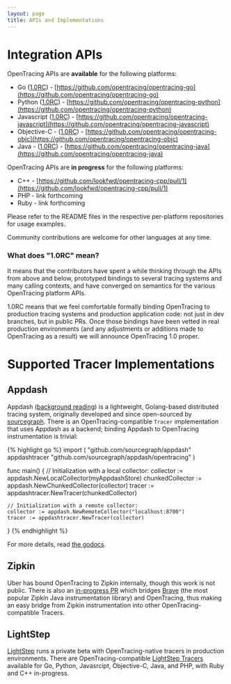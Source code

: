 ```yaml
---
layout: page
title: APIs and Implementations
---
```


# Integration APIs

OpenTracing APIs are **available** for the following platforms:

* Go ([1.0RC](#v1rc)) - [https://github.com/opentracing/opentracing-go](https://github.com/opentracing/opentracing-go)
* Python ([1.0RC](#v1rc)) - [https://github.com/opentracing/opentracing-python](https://github.com/opentracing/opentracing-python)
* Javascript ([1.0RC](#v1rc)) - [https://github.com/opentracing/opentracing-javascript](https://github.com/opentracing/opentracing-javascript)
* Objective-C - ([1.0RC](#v1rc)) - [https://github.com/opentracing/opentracing-objc](https://github.com/opentracing/opentracing-objc)
* Java - ([1.0RC](#v1rc)) - [https://github.com/opentracing/opentracing-java](https://github.com/opentracing/opentracing-java)

OpenTracing APIs are **in progress** for the following platforms:

* C++ - [https://github.com/lookfwd/opentracing-cpp/pull/1](https://github.com/lookfwd/opentracing-cpp/pull/1)
* PHP - link forthcoming
* Ruby - link forthcoming

Please refer to the README files in the respective per-platform repositories for usage examples.

Community contributions are welcome for other languages at any time.

<div id="v1rc"></div>

### What does "1.0RC" mean?

It means that the contributors have spent a while thinking through the APIs from above and below, prototyped bindings to several tracing systems and many calling contexts, and have converged on semantics for the various OpenTracing platform APIs.

1.0RC means that we feel comfortable formally binding OpenTracing to production tracing systems and production application code: not just in dev branches, but in public PRs. Once those bindings have been vetted in real production environments (and any adjustments or additions made to OpenTracing as a result) we will announce OpenTracing 1.0 proper.

# Supported Tracer Implementations

## Appdash

Appdash ([background reading](https://sourcegraph.com/blog/announcing-appdash-an-open-source-perf-tracing/)) is a lightweight, Golang-based distributed tracing system, originally developed and since open-sourced by [sourcegraph](https://sourcegraph.com/). There is an OpenTracing-compatible `Tracer` implementation that uses Appdash as a backend; binding Appdash to OpenTracing instrumentation is trivial:

{% highlight go %}
import (
    "github.com/sourcegraph/appdash"
    appdashtracer "github.com/sourcegraph/appdash/opentracing"
)

func main() {
    // Initialization with a local collector:
    collector := appdash.NewLocalCollector(myAppdashStore)
    chunkedCollector := appdash.NewChunkedCollector(collector)
    tracer := appdashtracer.NewTracer(chunkedCollector)

    // Initialization with a remote collector:
    collector := appdash.NewRemoteCollector("localhost:8700")
    tracer := appdashtracer.NewTracer(collector)
}
{% endhighlight %}

For more details, read [the godocs](https://godoc.org/github.com/sourcegraph/appdash/opentracing).


## Zipkin

Uber has bound OpenTracing to Zipkin internally, though this work is not public. There is also an [in-progress PR](https://github.com/opentracing/opentracing-java/pull/25) which bridges [Brave](https://github.com/openzipkin/brave) (the most popular Zipkin Java instrumentation library) and OpenTracing, thus making an easy bridge from Zipkin instrumentation into other OpenTracing-compatible Tracers.


## LightStep

[LightStep](http://lightstep.com/) runs a private beta with OpenTracing-native tracers in production environments. There are OpenTracing-compatible [LightStep Tracers](https://github.com/lightstep) available for Go, Python, Javasrcipt, Objective-C, Java, and PHP, with Ruby and C++ in-progress.
